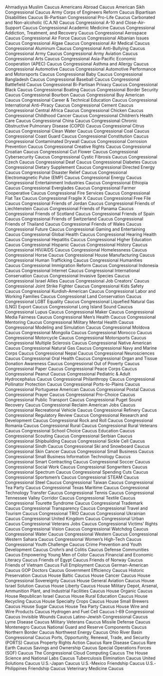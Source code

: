 Ahmadiyya Muslim Caucus
Americans Abroad Caucus
American Sikh Congressional Caucus
Army Corps of Engineers Reform Caucus
Bipartisan Disabilities Caucus
Bi-Partisan Congressional Pro-Life Caucus
Carbonated and Non-alcoholic (C.A.N) Caucus
Congressional A-10 and Close-Air-Support Caucus
Congressional Academic Medicine Caucus
Congressional Addiction, Treatment, and Recovery Caucus
Congressional Aerospace Caucus
Congressional Air Force Caucus
Congressional Albanian Issues Caucus
Congressional Algae Caucus
Congressional Air Medical Caucus
Congressional Aluminum Caucus
Congressional Anti-Bullying Caucus
Congressional Army Caucus
Congressional Army Aviation Caucus
Congressional Arts Caucus
Congressional Asia-Pacific Economic Cooperation (APEC) Caucus
Congressional Asthma and Allergy Caucus
Congressional Automotive Caucus
Congressional Automotive Performance and Motorsports Caucus
Congressional Baby Caucus
Congressional Bangladesh Caucus
Congressional Baseball Caucus
Congressional Battlefield Caucus
Congressional Bi-Partisan Privacy Caucus
Congressional Black Caucus
Congressional Boating Caucus
Congressional Border Security Caucus
Congressional Bourbon Caucus
Congressional Buy American Caucus
Congressional Career & Technical Education Caucus
Congressional International Anti-Piracy Caucus
Congressional Cement Caucus
Congressional Central Africa Caucus
Congressional Chicken Caucus
Congressional Childhood Cancer Caucus
Congressional Children’s Health Care Caucus
Congressional China Caucus
Congressional Chronic Obstructive Pulmonary Disease (COPD) Caucus
Congressional Citrus Caucus
Congressional Clean Water Caucus
Congressional Coal Caucus
Congressional Coast Guard Caucus
Congressional Constitution Caucus
Congressional Contaminated Drywall Caucus
Congressional Corrosion Prevention Caucus
Congressional Creative Rights Caucus
Congressional Croatian Caucus
Congressional Cut Flower Caucus
Congressional Cybersecurity Caucus
Congressional Cystic Fibrosis Caucus
Congressional Czech Caucus
Congressional Deaf Caucus
Congressional Diabetes Caucus
Congressional Dietary Supplement Caucus
Congressional Directed Energy Caucus
Congressional Disaster Relief Caucus
Congressional Electromagnetic Pulse (EMP) Caucus
Congressional Energy Caucus
Congressional Entertainment Industries Caucus
Congressional Ethiopia Caucus
Congressional Everglades Caucus
Congressional Farmer Cooperative Caucus
Congressional Fire Services Caucus
Congressional Flat Tax Caucus
Congressional Fragile X Caucus
Congressional Free File Caucus
Congressional Friends of Jordan Caucus
Congressional Friends of Liechtenstein Caucus
Congressional Friends of Panama Caucus
Congressional Friends of Scotland Caucus
Congressional Friends of Spain Caucus
Congressional Friends of Switzerland Caucus
Congressional Friends of Thailand Caucus
Congressional Friends of Wales Caucus
Congressional Future Caucus
Congressional Gaming and Entertaining Caucus
Congressional Global Health Caucus
Congressional Hearing Health Caucus
Congressional Hepatitis Caucus
Congressional Higher Education Caucus
Congressional Hispanic Caucus
Congressional History Caucus
Congressional HIV/AIDS Caucus
Congressional Homelessness Caucus
Congressional Horse Caucus
Congressional House Manufacturing Caucus
Congressional Human Trafficking Caucus
Congressional Humanities Caucus
Congressional Immigration Reform Caucus
Congressional Indonesia Caucus
Congressional Internet Caucus
Congressional International Conservation Caucus
Congressional Invasive Species Caucus
Congressional Israel Allies Caucus
Congressional Job Creators’ Caucus
Congressional Joint Strike Fighter Caucus
Congressional Kids Safety Caucus
Congressional Kurdish-American Caucus
Congressional Labor and Working Families Caucus
Congressional Land Conservation Caucus
Congressional LGBT Equality Caucus
Congressional Liquefied Natural Gas (LNG) Export Caucus
Congressional Long Island Sound Caucus
Congressional Lupus Caucus
Congressional Maker Caucus
Congressional Media Fairness Caucus
Congressional Men’s Health Caucus
Congressional Mentoring Caucus
Congressional Military Mental Health Caucus
Congressional Modeling and Simulation Caucus
Congressional Moldova Caucus
Congressional Mongolia Caucus
Congressional Morocco Caucus
Congressional Motorcycle Caucus
Congressional Motorsports Caucus
Congressional Multiple Sclerosis Caucus
Congressional Native American Caucus
Congressional Natural Gas Caucus
Congressional Navy and Marine Corps Caucus
Congressional Nepal Caucus
Congressional Neurosciences Caucus
Congressional Oral Health Caucus
Congressional Organ and Tissue Donation Awareness Caucus
Congressional Out of Poverty Caucus
Congressional Paper Caucus
Congressional Peace Corps Caucus
Congressional Peanut Caucus
Congressional Pediatric & Adult Hydrocephalus Caucus
Congressional Philanthropy Caucus
Congressional Pollinator Protection Caucus
Congressional Ports-to-Plains Caucus
Congressional Portuguese American Caucus
Congressional Postal Caucus
Congressional Prayer Caucus
Congressional Pro-Choice Caucus
Congressional Public Transport Caucus
Congressional Puget Sound Recovery Caucus
Congressional Reclaim American Jobs Caucus
Congressional Recreational Vehicle Caucus
Congressional Refinery Caucus
Congressional Regulatory Review Caucus
Congressional Research and Development Caucus
Congressional Rock and Roll Caucus
Congressional Romania Caucus
Congressional Rural Caucus
Congressional Rural Veterans Caucus
Congressional School Choice Caucus
Education Caucus
Congressional Scouting Caucus
Congressional Serbian Caucus
Congressional Shipbuilding Caucus
Congressional Sickle Cell Caucus
Congressional Sindh Caucus
Congressional Ski and Snowboard Caucus
Congressional Skin Cancer Caucus
Congressional Small Business Caucus
Congressional Small Business Information Technology Caucus
Congressional Smart Contracting Caucus
Congressional Soccer Caucus
Congressional Social Work Caucus
Congressional Songwriters Caucus
Congressional Spectrum Caucus
Congressional Spending Cuts Caucus
Congressional Sportsmen’s Caucus
Congressional STEAM Caucus
Congressional Steel Caucus
Congressional Taiwan Caucus
Congressional Tea Party Caucus
Congressional Texas Maritime Caucus
Congressional Technology Transfer Caucus
Congressional Tennis Caucus
Congressional Tennessee Valley Corridor Caucus
Congressional Textile Caucus
Congressional Tourette Syndrome Caucus
Congressional Trademark Caucus
Congressional Transparency Caucus
Congressional Travel and Tourism Caucus
Congressional TRIO Caucus
Congressional Ukrainian Caucus
Congressional United Kingdom Caucus
Congressional Urban Caucus
Congressional Veterans Jobs Caucus
Congressional Victims’ Rights Caucus
Congressional Vision Caucus
Congressional Watchdog Caucus
Congressional Water Caucus
Congressional Western Caucus
Congressional Western Sahara Caucus
Congressional Women’s High-Tech Caucus
Congressional Youth Challenge Caucus
Crime Prevention and Youth Development Caucus
Crohn’s and Colitis Caucus
Defense Communities Caucus
Empowering Young Men of Color Caucus
Financial and Economic Literacy Caucus
Friends of Egypt Caucus
Friends of Norway Caucus
Friends of Vietnam Caucus
Full Employment Caucus
German-American Caucus
GOP Doctors Caucus
Government Efficiency Caucus
Historic Preservation Caucus
House Baltic Caucus
House Cancer Caucus
House Congressional Sovereignty Caucus
House General Aviation Caucus
House Israel Solution Caucus
House Liberty Caucus
House Military Depot, Arsenal, Ammunition Plant, and Industrial Facilities Caucus
House Organic Caucus
House Republican Israel Caucus
House Rural Education Caucus
House Recycling Caucus
House Specialty Crops Caucus
House Small Brewers Caucus
House Sugar Caucus
House Tea Party Caucus
House Wire and Wire Products Caucus
Hydrogen and Fuel Cell Caucus
I-69 Congressional Caucus
Invisible Wounds Caucus
Latino-Jewish Congressional Caucus
Lyme Disease Caucus
Military Veterans Caucus
Missile Defense Caucus
Montenegro Caucus
National Guard and Reserve Components Caucus
Northern Border Caucus
Northwest Energy Caucus
Ohio River Basin Congressional Caucus
Ports, Opportunity, Renewal, Trade, and Security (PORTS) Caucus
Property Rights Action Caucus
Rare Disease Caucus
Rare Earth Caucus
Savings and Ownership Caucus
Special Operations Forces (SOF) Caucus
The Congressional Cloud Computing Caucus
The House Science and National Labs Caucus
Tuberculosis Elimination Caucus
United Solutions Caucus
U.S.-Japan Caucus
U.S.-Mexico Friendship Caucus
U.S.-Philippines Friendship Caucus
Veterinary Medicine Caucus
